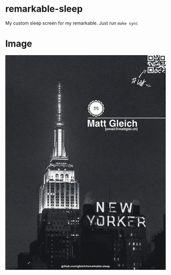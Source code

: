 # remarkable-sleep

My custom sleep screen for my remarkable. Just run `make sync`

# Image

![raw image](exported_frame.png)
